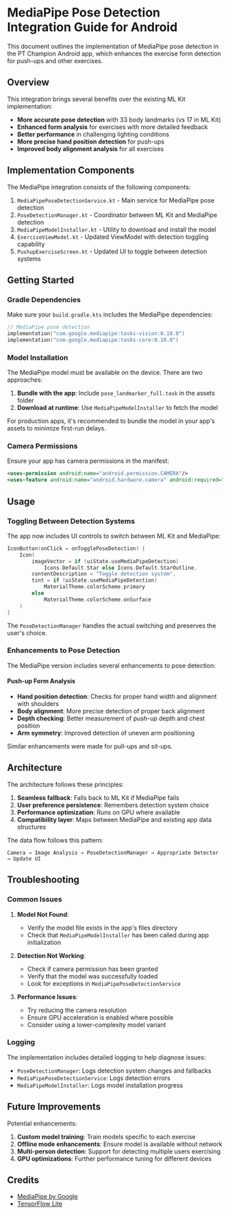 # MediaPipe Pose Detection Integration Guide for Android

This document outlines the implementation of MediaPipe pose detection in the PT Champion Android app, which enhances the exercise form detection for push-ups and other exercises.

## Overview

This integration brings several benefits over the existing ML Kit implementation:

- **More accurate pose detection** with 33 body landmarks (vs 17 in ML Kit)
- **Enhanced form analysis** for exercises with more detailed feedback
- **Better performance** in challenging lighting conditions
- **More precise hand position detection** for push-ups
- **Improved body alignment analysis** for all exercises

## Implementation Components

The MediaPipe integration consists of the following components:

1. `MediaPipePoseDetectionService.kt` - Main service for MediaPipe pose detection
2. `PoseDetectionManager.kt` - Coordinator between ML Kit and MediaPipe detection
3. `MediaPipeModelInstaller.kt` - Utility to download and install the model
4. `ExerciseViewModel.kt` - Updated ViewModel with detection toggling capability
5. `PushupExerciseScreen.kt` - Updated UI to toggle between detection systems

## Getting Started

### Gradle Dependencies

Make sure your `build.gradle.kts` includes the MediaPipe dependencies:

```kotlin
// MediaPipe pose detection
implementation("com.google.mediapipe:tasks-vision:0.10.0")
implementation("com.google.mediapipe:tasks-core:0.10.0")
```

### Model Installation

The MediaPipe model must be available on the device. There are two approaches:

1. **Bundle with the app**: Include `pose_landmarker_full.task` in the assets folder
2. **Download at runtime**: Use `MediaPipeModelInstaller` to fetch the model

For production apps, it's recommended to bundle the model in your app's assets to minimize first-run delays.

### Camera Permissions

Ensure your app has camera permissions in the manifest:

```xml
<uses-permission android:name="android.permission.CAMERA"/>
<uses-feature android:name="android.hardware.camera" android:required="true"/>
```

## Usage

### Toggling Between Detection Systems

The app now includes UI controls to switch between ML Kit and MediaPipe:

```kotlin
IconButton(onClick = onTogglePoseDetection) {
    Icon(
        imageVector = if (uiState.useMediaPipeDetection) 
            Icons.Default.Star else Icons.Default.StarOutline,
        contentDescription = "Toggle detection system",
        tint = if (uiState.useMediaPipeDetection) 
            MaterialTheme.colorScheme.primary 
        else 
            MaterialTheme.colorScheme.onSurface
    )
}
```

The `PoseDetectionManager` handles the actual switching and preserves the user's choice.

### Enhancements to Pose Detection

The MediaPipe version includes several enhancements to pose detection:

#### Push-up Form Analysis

- **Hand position detection**: Checks for proper hand width and alignment with shoulders
- **Body alignment**: More precise detection of proper back alignment
- **Depth checking**: Better measurement of push-up depth and chest position
- **Arm symmetry**: Improved detection of uneven arm positioning

Similar enhancements were made for pull-ups and sit-ups.

## Architecture

The architecture follows these principles:

1. **Seamless fallback**: Falls back to ML Kit if MediaPipe fails
2. **User preference persistence**: Remembers detection system choice
3. **Performance optimization**: Runs on GPU where available
4. **Compatibility layer**: Maps between MediaPipe and existing app data structures

The data flow follows this pattern:

```
Camera → Image Analysis → PoseDetectionManager → Appropriate Detector → Update UI
```

## Troubleshooting

### Common Issues

1. **Model Not Found**: 
   - Verify the model file exists in the app's files directory
   - Check that `MediaPipeModelInstaller` has been called during app initialization

2. **Detection Not Working**:
   - Check if camera permission has been granted
   - Verify that the model was successfully loaded
   - Look for exceptions in `MediaPipePoseDetectionService`

3. **Performance Issues**:
   - Try reducing the camera resolution
   - Ensure GPU acceleration is enabled where possible
   - Consider using a lower-complexity model variant

### Logging

The implementation includes detailed logging to help diagnose issues:

- `PoseDetectionManager`: Logs detection system changes and fallbacks
- `MediaPipePoseDetectionService`: Logs detection errors
- `MediaPipeModelInstaller`: Logs model installation progress

## Future Improvements

Potential enhancements:

1. **Custom model training**: Train models specific to each exercise
2. **Offline mode enhancements**: Ensure model is available without network
3. **Multi-person detection**: Support for detecting multiple users exercising
4. **GPU optimizations**: Further performance tuning for different devices

## Credits

- [MediaPipe by Google](https://github.com/google/mediapipe)
- [TensorFlow Lite](https://www.tensorflow.org/lite)
